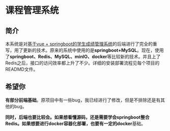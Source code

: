 # 课程管理系统

## 简介

本系统是对[基于vue + springboot的学生成绩管理系统](https://github.com/by-night/sms.git)的后端进行了完全的重写，用了更新的技术。原来的系统中使用的是**springboot+MySQL**。现在，使用了**springboot、Redis、MySQL、minIO、docker**等比较新的技术。并且上了Redis之后，接口的访问效率都上升了不少。详细的安装部署流程见每个项目的READMD文件。

## 希望你

**有部分前端基础**。原项目中有一些bug，我已经进行了修改，但是不排除还是有其他的bug。

**同时，后端也要比较会。**如果想看懂源码，还是需要学会springboot整合Redis。如果想要进行docker容器化部署，也要有一定的**docker**基础。
